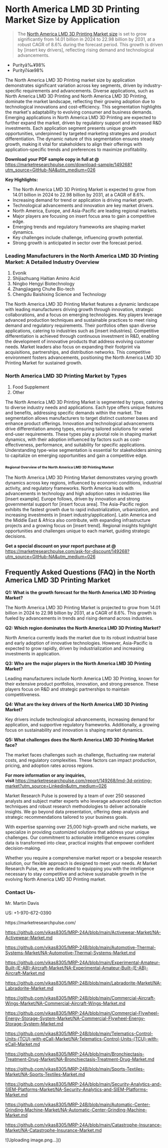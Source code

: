 <h1>North America LMD 3D Printing Market&nbsp;Size by Application</h1><blockquote><p>The <a href="https://marketresearchpulse.com/download-sample/149268?utm_source=GitHub-NA&amp;utm_medium=026">North America LMD 3D Printing Market size</a> is set to grow significantly from 14.01 billion in 2024 to 22.98 billion by 2031, at a robust CAGR of 8.6% during the forecast period. This growth is driven by [insert key drivers], reflecting rising demand and technological advancements.</p></blockquote><ul><li>Purityâ‰¥98%<li> Purityï¼œ98%</li></ul><p>The North America LMD 3D Printing market size by application demonstrates significant variation across key segments, driven by industry-specific requirements and advancements. Diverse applications, such as North America LMD 3D Printing and North America LMD 3D Printing, dominate the market landscape, reflecting their growing adoption due to technological innovations and cost-efficiency. This segmentation highlights the market's adaptability to evolving consumer and business demands. Emerging applications in North America LMD 3D Printing are expected to further expand the market, driven by regulatory support and increased R&D investments. Each application segment presents unique growth opportunities, underpinned by targeted marketing strategies and product differentiation. The dynamic nature of this segmentation ensures steady growth, making it vital for stakeholders to align their offerings with application-specific trends and preferences to maximize profitability.</p><p><strong>Download your PDF sample copy in full at @ </strong><a href="https://marketresearchpulse.com/download-sample/149268?utm_source=GitHub-NA&amp;utm_medium=026">https://marketresearchpulse.com/download-sample/149268?utm_source=GitHub-NA&amp;utm_medium=026</a></p><p><strong>Key Highlights: </strong></p><ul><li>The North America LMD 3D Printing Market is expected to grow from 14.01 billion in 2024 to 22.98 billion by 2031, at a CAGR of 8.6%.</li><li>Increasing demand for trend or application is driving market growth.</li><li>Technological advancements and innovation are key market drivers.</li><li>North America, Europe, and Asia-Pacific are leading regional markets.</li><li>Major players are focusing on insert focus area to gain a competitive edge.</li><li>Emerging trends and regulatory frameworks are shaping market dynamics.</li><li>Key challenges include challenge, influencing growth potential.</li><li>Strong growth is anticipated in sector over the forecast period.</li></ul><h3>Leading Manufacturers in the North America LMD 3D Printing Market: A Detailed Industry Overview</h3><ol><li>Evonik</li><li>Shijiazhuang Haitian Amino Acid</li><li>Ningbo Hengyi Biotechnology</li><li>Zhangjiagang Chuhe Bio-tech</li><li>Chengdu Baishixing Science and Technology</li></ol><div class="flex max-w-full flex-col flex-grow"><div class="min-h-8 text-message flex w-full flex-col items-end gap-2 whitespace-normal break-words [.text-message+&amp;]:mt-5" dir="auto" data-message-author-role="assistant" data-message-id="fd8432e4-4910-450d-b182-61b7bfb0a01f" data-message-model-slug="gpt-4o"><div class="flex w-full flex-col gap-1 empty:hidden first:pt-[3px]"><div class="markdown prose w-full break-words dark:prose-invert light"><p>The North America LMD 3D Printing Market features a dynamic landscape with leading manufacturers driving growth through innovation, strategic collaborations, and a focus on emerging technologies. Key players leverage advanced production techniques and sustainable practices to meet rising demand and regulatory requirements. Their portfolios often span diverse applications, catering to industries such as [insert industries]. Competitive differentiation is achieved through continuous investment in R&amp;D, enabling the development of innovative products that address evolving customer needs. Market leaders also focus on expanding their footprint via acquisitions, partnerships, and distribution networks. This competitive environment fosters advancements, positioning the North America LMD 3D Printing Market for sustained growth.</p></div></div></div></div><h3>North America LMD 3D Printing Market by Types</h3><ol><li>Food Supplement<li> Other</li></ol><div class="flex max-w-full flex-col flex-grow"><div class="min-h-8 text-message flex w-full flex-col items-end gap-2 whitespace-normal break-words [.text-message+&amp;]:mt-5" dir="auto" data-message-author-role="assistant" data-message-id="084470be-0bb7-4664-bddf-5156b4f41249" data-message-model-slug="gpt-4o-mini"><div class="flex w-full flex-col gap-1 empty:hidden first:pt-[3px]"><div class="markdown prose w-full break-words dark:prose-invert light"><p>The North America LMD 3D Printing Market is segmented by types, catering to diverse industry needs and applications. Each type offers unique features and benefits, addressing specific demands within the market. The segmentation allows manufacturers to target distinct customer bases and enhance product offerings. Innovation and technological advancements drive differentiation among types, ensuring tailored solutions for varied end-user requirements. These types play a pivotal role in shaping market dynamics, with their adoption influenced by factors such as cost-effectiveness, performance, and suitability for specific applications. Understanding type-wise segmentation is essential for stakeholders aiming to capitalize on emerging opportunities and gain a competitive edge.</p></div></div></div></div><h3><span style="font-size: 11px;">Regional Overview of the North America LMD 3D Printing Market</span></h3><div class="flex max-w-full flex-col flex-grow"><div class="min-h-8 text-message flex w-full flex-col items-end gap-2 whitespace-normal break-words [.text-message+&amp;]:mt-5" dir="auto" data-message-author-role="assistant" data-message-id="e9038762-ce64-4e30-91c9-9bd413514231" data-message-model-slug="gpt-4o-mini"><div class="flex w-full flex-col gap-1 empty:hidden first:pt-[3px]"><div class="markdown prose w-full break-words dark:prose-invert light"><p>The North America LMD 3D Printing Market demonstrates varying growth dynamics across key regions, influenced by economic conditions, industrial activity, and regulatory frameworks. North America leads with advancements in technology and high adoption rates in industries like [insert example]. Europe follows, driven by innovation and strong governmental support for [insert focus area]. The Asia-Pacific region exhibits the fastest growth due to rapid industrialization, urbanization, and increasing investments in [insert industry/application]. Latin America and the Middle East &amp; Africa also contribute, with expanding infrastructure projects and a growing focus on [insert trend]. Regional insights highlight opportunities and challenges unique to each market, guiding strategic decisions.</p></div></div></div></div><p><strong>Get a special discount on your report purchase at @ </strong><a href="https://marketresearchpulse.com/ask-for-discount/149268?utm_source=GitHub-NA&amp;utm_medium=026">https://marketresearchpulse.com/ask-for-discount/149268?utm_source=GitHub-NA&amp;utm_medium=026</a></p><h2>Frequently Asked Questions (FAQ) in the North America LMD 3D Printing Market</h2><p><strong>Q1: What is the growth forecast for the North America LMD 3D Printing Market?</strong></p><p>The North America LMD 3D Printing Market is projected to grow from 14.01 billion in 2024 to 22.98 billion by 2031, at a CAGR of 8.6%. This growth is fueled by advancements in trends and rising demand across industries.</p><p><strong>Q2: Which region dominates the North America LMD 3D Printing Market?</strong></p><p>North America currently leads the market due to its robust industrial base and early adoption of innovative technologies. However, Asia-Pacific is expected to grow rapidly, driven by industrialization and increasing investments in application.</p><p><strong>Q3: Who are the major players in the North America LMD 3D Printing Market?</strong></p><p>Leading manufacturers include North America LMD 3D Printing, known for their extensive product portfolios, innovation, and strong presence. These players focus on R&amp;D and strategic partnerships to maintain competitiveness.</p><p><strong>Q4: What are the key drivers of the North America LMD 3D Printing Market?</strong></p><p>Key drivers include technological advancements, increasing demand for application, and supportive regulatory frameworks. Additionally, a growing focus on sustainability and innovation is shaping market dynamics.</p><p><strong>Q5: What challenges does the North America LMD 3D Printing Market face?</strong></p><p>The market faces challenges such as challenge, fluctuating raw material costs, and regulatory complexities. These factors can impact production, pricing, and adoption rates across regions.</p><p><strong>For more information or any inquiries, visit&nbsp;</strong><a href="https://marketresearchpulse.com/report/149268/lmd-3d-printing-market?utm_source=Linkedin&utm_medium=026">https://marketresearchpulse.com/report/149268/lmd-3d-printing-market?utm_source=Linkedin&utm_medium=026</a></p><p>Market Research Pulse is powered by a team of over 250 seasoned analysts and subject matter experts who leverage advanced data collection techniques and robust research methodologies to deliver actionable insights. We go beyond data presentation, offering deep analysis and strategic recommendations tailored to your business goals.</p><p>With expertise spanning over 25,000 high-growth and niche markets, we specialize in providing customized solutions that address your unique challenges. Our commitment to actionable intelligence ensures complex data is transformed into clear, practical insights that empower confident decision-making.</p><p>Whether you require a comprehensive market report or a bespoke research solution, our flexible approach is designed to meet your needs. At Market Research Pulse, we are dedicated to equipping you with the intelligence necessary to stay competitive and achieve sustainable growth in the evolving North America LMD 3D Printing market.</p><h3><strong>Contact Us-</strong></h3><p>Mr. Martin Davis</p><p>US: +1-970-672-0390</p><p>https://marketresearchpulse.com/</p><p><a href="https://github.com/vikas8305/MRP-24A/blob/main/Activewear-Market/NA-Activewear-Market.md">https://github.com/vikas8305/MRP-24A/blob/main/Activewear-Market/NA-Activewear-Market.md</a></p><p><a href="https://github.com/vikas8305/MRP-24B/blob/main/Automotive-Thermal-Systems-Market/NA-Automotive-Thermal-Systems-Market.md">https://github.com/vikas8305/MRP-24B/blob/main/Automotive-Thermal-Systems-Market/NA-Automotive-Thermal-Systems-Market.md</a></p><p><a href="https://github.com/vikas8305/MRP-24A/blob/main/Experimental-Amateur-Built-(E-AB)-Aircraft-Market/NA-Experimental-Amateur-Built-(E-AB)-Aircraft-Market.md">https://github.com/vikas8305/MRP-24A/blob/main/Experimental-Amateur-Built-(E-AB)-Aircraft-Market/NA-Experimental-Amateur-Built-(E-AB)-Aircraft-Market.md</a></p><p><a href="https://github.com/vikas8305/MRP-24B/blob/main/Labradorite-Market/NA-Labradorite-Market.md">https://github.com/vikas8305/MRP-24B/blob/main/Labradorite-Market/NA-Labradorite-Market.md</a></p><p><a href="https://github.com/vikas8305/MRP-24B/blob/main/Commercial-Aircraft-Wings-Market/NA-Commercial-Aircraft-Wings-Market.md">https://github.com/vikas8305/MRP-24B/blob/main/Commercial-Aircraft-Wings-Market/NA-Commercial-Aircraft-Wings-Market.md</a></p><p><a href="https://github.com/vikas8305/MRP-24A/blob/main/Commercial-Flywheel-Energy-Storage-System-Market/NA-Commercial-Flywheel-Energy-Storage-System-Market.md">https://github.com/vikas8305/MRP-24A/blob/main/Commercial-Flywheel-Energy-Storage-System-Market/NA-Commercial-Flywheel-Energy-Storage-System-Market.md</a></p><p><a href="https://github.com/vikas8305/MRP-24B/blob/main/Telematics-Control-Units-(TCU)-with-eCall-Market/NA-Telematics-Control-Units-(TCU)-with-eCall-Market.md">https://github.com/vikas8305/MRP-24B/blob/main/Telematics-Control-Units-(TCU)-with-eCall-Market/NA-Telematics-Control-Units-(TCU)-with-eCall-Market.md</a></p><p><a href="https://github.com/vikas8305/MRP-24A/blob/main/Bronchiectasis-Treatment-Drug-Market/NA-Bronchiectasis-Treatment-Drug-Market.md">https://github.com/vikas8305/MRP-24A/blob/main/Bronchiectasis-Treatment-Drug-Market/NA-Bronchiectasis-Treatment-Drug-Market.md</a></p><p><a href="https://github.com/vikas8305/MRP-24B/blob/main/Sports-Textiles-Market/NA-Sports-Textiles-Market.md">https://github.com/vikas8305/MRP-24B/blob/main/Sports-Textiles-Market/NA-Sports-Textiles-Market.md</a></p><p><a href="https://github.com/vikas8305/MRP-24A/blob/main/Security-Analytics-and-SIEM-Platforms-Market/NA-Security-Analytics-and-SIEM-Platforms-Market.md">https://github.com/vikas8305/MRP-24A/blob/main/Security-Analytics-and-SIEM-Platforms-Market/NA-Security-Analytics-and-SIEM-Platforms-Market.md</a></p><p><a href="https://github.com/vikas8305/MRP-24B/blob/main/Automatic-Center-Grinding-Machine-Market/NA-Automatic-Center-Grinding-Machine-Market.md">https://github.com/vikas8305/MRP-24B/blob/main/Automatic-Center-Grinding-Machine-Market/NA-Automatic-Center-Grinding-Machine-Market.md</a></p><p><a href="https://github.com/vikas8305/MRP-24A/blob/main/Catastrophe-Insurance-Market/NA-Catastrophe-Insurance-Market.md">https://github.com/vikas8305/MRP-24A/blob/main/Catastrophe-Insurance-Market/NA-Catastrophe-Insurance-Market.md</a></p>
![Uploading image.png…]()
